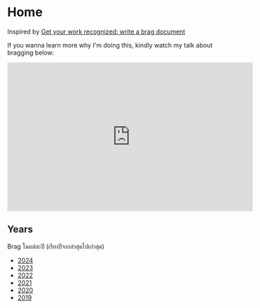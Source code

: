# Home

Inspired by [Get your work recognized: write a brag
document](https://jvns.ca/blog/brag-documents/)

If you wanna learn more why I'm doing this, kindly watch my talk about bragging below:

<div class="video-wrapper">
  <iframe width="560" height="340" src="https://www.youtube.com/embed/xv3XnW_eDJI" frameborder="0" allowfullscreen></iframe>
</div>

## Years

Brag ในแต่ละปี (เรียงปีจากล่าสุดไปเก่าสุด)

* [2024](2024.md)
* [2023](2023.md)
* [2022](2022.md)
* [2021](2021.md)
* [2020](2020.md)
* [2019](2019.md)
